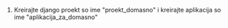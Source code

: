1. Kreirajte django proekt so ime "proekt_domasno" i kreirajte aplikacija so ime "aplikacija_za_domasno"
